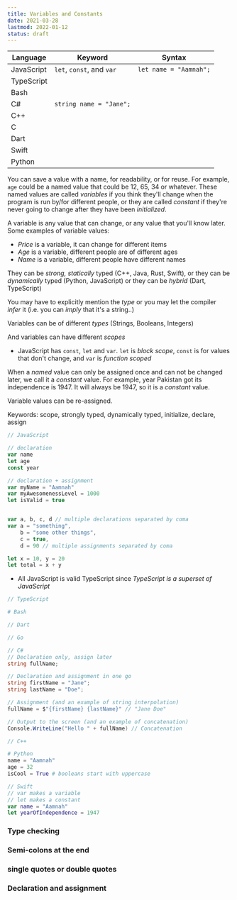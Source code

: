 ```yaml
---
title: Variables and Constants
date: 2021-03-28
lastmod: 2022-01-12
status: draft
---
```


| Language   | Keyword                   | Syntax                 |
| ---------- | ------------------------- | ---------------------- |
| JavaScript | `let`, `const`, and `var` | `let name = "Aamnah";` |
| TypeScript |                           |                        |
| Bash       |                           |                        |
| C#         | `string name = "Jane";`   |                        |
| C++        |                           |                        |
| C          |                           |                        |
| Dart       |                           |                        |
| Swift      |                           |                        |
| Python     |                           |                        |

You can save a value with a name, for readability, or for reuse. For example, `age` could be a named value that could be 12, 65, 34 or whatever. These named values are called _variables_ if you think they'll change when the program is run by/for different people, or they are called _constant_ if they're never going to change after they have been _initialized_.

A variable is any value that can change, or any value that you'll know later. Some examples of variable values:

- _Price_ is a variable, it can change for different items
- _Age_ is a variable, different people are of different ages
- _Name_ is a variable, different people have different names

They can be _strong, statically_ typed (C++, Java, Rust, Swift), or they can be _dynamically_ typed (Python, JavaScript) or they can be _hybrid_ (Dart, TypeScript)

You may have to explicitly mention the _type_ or you may let the compiler _infer_ it (i.e. you can _imply_ that it's a string..)

Variables can be of different _types_ (Strings, Booleans, Integers)

And variables can have different _scopes_

- JavaScript has `const`, `let` and `var`. `let` is _block scope_, `const` is for values that don't change, and `var` is _function scoped_

When a _named_ value can only be assigned once and can not be changed later, we call it a _constant_ value. For example, year Pakistan got its independence is 1947. It will always be 1947, so it is a _constant_ value.

Variable values can be re-assigned.

Keywords: scope, strongly typed, dynamically typed, initialize, declare, assign

```js
// JavaScript

// declaration
var name
let age
const year

// declaration + assignment
var myName = "Aamnah"
var myAwesomenessLevel = 1000
let isValid = true


var a, b, c, d // multiple declarations separated by coma
var a = "something",
    b = "some other things",
    c = true,
    d = 90 // multiple assignments separated by coma

let x = 10, y = 20
let total = x + y
```

- All JavaScript is valid TypeScript since _TypeScript is a superset of JavaScript_

```ts
// TypeScript
```

```bash
# Bash

```

```dart
// Dart

```

```go
// Go
```

```csharp
// C#
// Declaration only, assign later
string fullName;

// Declaration and assignment in one go
string firstName = "Jane";
string lastName = "Doe";

// Assignment (and an example of string interpolation)
fullName = $"{firstName} {lastName}" // "Jane Doe"

// Output to the screen (and an example of concatenation)
Console.WriteLine("Hello " + fullName) // Concatenation
```

```cpp
// C++

```

```py
# Python
name = "Aamnah"
age = 32
isCool = True # booleans start with uppercase
```

```swift
// Swift
// var makes a variable
// let makes a constant
var name = "Aamnah"
let yearOfIndependence = 1947
```

### Type checking

### Semi-colons at the end

### single quotes or double quotes

### Declaration and assignment
